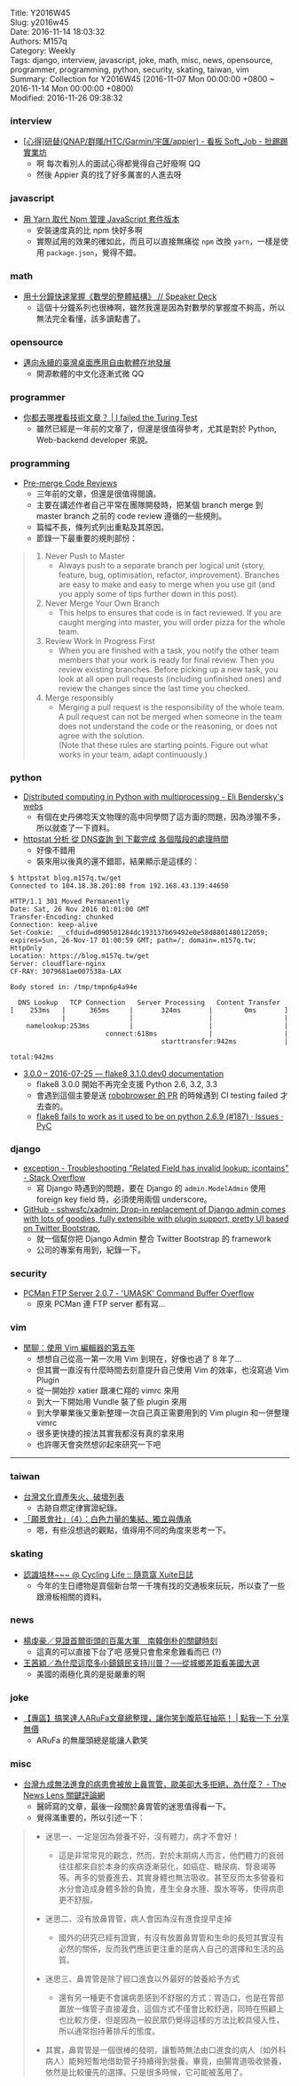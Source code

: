 Title: Y2016W45  
Slug: y2016w45  
Date: 2016-11-14 18:03:32  
Authors: M157q  
Category: Weekly  
Tags: django, interview, javascript, joke, math, misc, news, opensource, programmer, programming, python, security, skating, taiwan, vim  
Summary: Collection for Y2016W45 (2016-11-07 Mon 00:00:00 +0800 ~ 2016-11-14 Mon 00:00:00 +0800)  
Modified: 2016-11-26 09:38:32  
  
  
### interview  
  
+ [[心得]研替(QNAP/群暉/HTC/Garmin/宇匯/appier) - 看板 Soft_Job - 批踢踢實業坊](https://www.ptt.cc/bbs/Soft_Job/M.1478073114.A.177.html)  
    + 啊 每次看別人的面試心得都覺得自己好廢啊 QQ  
    + 然後 Appier 真的找了好多厲害的人進去呀  
  
  
### javascript  
  
+ [用 Yarn 取代 Npm 管理 JavaScript 套件版本](https://blog.wu-boy.com/2016/10/replcae-npm-with-yarn-package-management/)  
    + 安裝速度真的比 npm 快好多啊  
    + 實際試用的效果的確如此，而且可以直接無痛從 `npm` 改換 `yarn`，一樣是使用 `package.json`，覺得不錯。  
  
  
### math  
  
+ [用十分鐘快速掌握《數學的整體結構》 // Speaker Deck](https://speakerdeck.com/ccckmit/yong-shi-fen-zhong-kuai-su-zhang-wo-shu-xue-de-zheng-ti-jie-gou)  
    + 這個十分鐘系列也很棒啊，雖然我還是因為對數學的掌握度不夠高，所以無法完全看懂，該多讀點書了。  
  
  
### opensource  
  
+ [邁向永續的臺灣桌面應用自由軟體在地發展](http://breezymove.blogspot.com/2016/10/blog-post.html)  
    + 開源軟體的中文化逐漸式微 QQ  
  
  
### programmer  
  
+ [你都去哪裡看技術文章？ | I failed the Turing Test](https://vinta.ws/code/where-to-find-great-content-to-read.html)  
    + 雖然已經是一年前的文章了，但還是很值得參考，尤其是對於 Python, Web-backend developer 來說。  
  
  
### programming  
  
+ [Pre-merge Code Reviews](http://verraes.net/2013/10/pre-merge-code-reviews/)  
    + 三年前的文章，但還是很值得閱讀。  
    + 主要在講述作者自己平常在團隊開發時，把某個 branch merge 到 master branch 之前的 code review 遵循的一些規則。  
    + 篇幅不長，條列式列出重點及其原因。  
    + 節錄一下最重要的規則部份：  
  
> 1. Never Push to Master  
>     + Always push to a separate branch per logical unit (story, feature, bug, optimisation, refactor, improvement). Branches are easy to make and easy to merge when you use git (and you apply some of tips further down in this post).  
> 2. Never Merge Your Own Branch  
>     + This helps to ensures that code is in fact reviewed. If you are caught merging into master, you will order pizza for the whole team.  
> 3. Review Work in Progress First  
>     + When you are finished with a task, you notify the other team members that your work is ready for final review. Then you review existing branches. Before picking up a new task, you look at all open pull requests (including unfinished ones) and review the changes since the last time you checked.  
> 4. Merge responsibly  
>     + Merging a pull request is the responsibility of the whole team. A pull request can not be merged when someone in the team does not understand the code or the reasoning, or does not agree with the solution.  
> (Note that these rules are starting points. Figure out what works in your team, adapt continuously.)  
  
  
### python  
  
+ [Distributed computing in Python with multiprocessing - Eli Bendersky's webs](http://eli.thegreenplace.net/2012/01/24/distributed-computing-in-python-with-multiprocessing/)  
    + 有個在史丹佛唸天文物理的高中同學問了這方面的問題，因為涉獵不多，所以就查了一下資料。  
+ [httpstat 分析 從 DNS查詢 到 下載完成 各個階段的處理時間](https://blog.longwin.com.tw/2016/10/httpstat-log-dns-lookup-to-download-time-2016/)  
    + 好像不錯用  
    + 裝來用以後真的還不錯耶，結果顯示是這樣的：  
  
```  
$ httpstat blog.m157q.tw/get  
Connected to 104.18.38.201:80 from 192.168.43.139:44650  
  
HTTP/1.1 301 Moved Permanently  
Date: Sat, 26 Nov 2016 01:01:00 GMT  
Transfer-Encoding: chunked  
Connection: keep-alive  
Set-Cookie: __cfduid=d090501284dc193137b69492e0e58d8801480122059; expires=Sun, 26-Nov-17 01:00:59 GMT; path=/; domain=.m157q.tw; HttpOnly  
Location: https://blog.m157q.tw/get  
Server: cloudflare-nginx  
CF-RAY: 3079681ae007538a-LAX  
  
Body stored in: /tmp/tmpn6p4a94e  
  
  DNS Lookup   TCP Connection   Server Processing   Content Transfer  
[    253ms   |      365ms     |       324ms       |        0ms       ]  
             |                |                   |                  |  
    namelookup:253ms          |                   |                  |  
                        connect:618ms             |                  |  
                                      starttransfer:942ms            |  
                                                                 total:942ms  
```  
  
+ [3.0.0 – 2016-07-25 — flake8 3.1.0.dev0 documentation](http://flake8.pycqa.org/en/latest/release-notes/3.0.0.html)  
    + flake8 3.0.0 開始不再完全支援 Python 2.6, 3.2, 3.3  
    + 會遇到這個主要是送 [robobrowser 的 PR](https://github.com/jmcarp/robobrowser/pull/56) 的時候遇到 CI testing failed 才去查的。  
    + [flake8 fails to work as it used to be on python 2.6.9 (#187) ‧ Issues ‧ PyC](https://gitlab.com/pycqa/flake8/issues/187)  
  
  
### django  
  
+ [exception - Troubleshooting "Related Field has invalid lookup: icontains" - Stack Overflow](http://stackoverflow.com/questions/11754877/troubleshooting-related-field-has-invalid-lookup-icontains)  
    + 寫 Django 時遇到的問題，要在 Django 的 `admin.ModelAdmin` 使用 foreign key field 時，必須使用兩個 underscore。  
+ [GitHub - sshwsfc/xadmin: Drop-in replacement of Django admin comes with lots of goodies, fully extensible with plugin support, pretty UI based on Twitter Bootstrap.](https://github.com/sshwsfc/xadmin)  
    + 就一個幫你把 Django Admin 整合 Twitter Bootstrap 的 framework  
    + 公司的專案有用到，紀錄一下。  
  
  
### security  
  
+ [PCMan FTP Server 2.0.7 - 'UMASK' Command Buffer Overflow](https://www.exploit-db.com/exploits/40680/)  
    + 原來 PCMan 連 FTP server 都有寫...  
  
  
### vim  
  
+ [閒聊：使用 Vim 編輯器的第五年](http://joe-dev.blogspot.tw/2016/11/vim.html)  
    + 想想自己從高一第一次用 Vim 到現在，好像也過了 8 年了...  
    + 但其實一直沒有什麼時間去刻意提升自己使用 Vim 的效率，也沒寫過 Vim Plugin  
    + 從一開始抄 xatier 跟凍仁翔的 vimrc 來用  
    + 到大一下開始用 Vundle 裝了些 plugin 來用  
    + 到大學畢業後又重新整理一次自己真正需要用到的 Vim plugin 和一併整理 vimrc  
    + 很多更快捷的按法其實我都沒有真的拿來用  
    + 也許哪天會突然想卯起來研究一下吧  
  
---  
  
  
### taiwan  
  
+ [台灣文化資產失火、破壞列表](https://www.google.com/maps/d/u/0/viewer?mid=11yl4gOQPCqLQGVoHlwjy6zcOK70&ll=23.497499078229865%2C120.74966884140622&z=9)  
    + 古跡自燃定律實證紀錄。  
+ [「願景會社」（4）：白色力量的集結、獨立與傳承](http://mhperng.blogspot.com/2016/10/4.html)  
    + 嗯，有些沒想過的觀點，值得用不同的角度來思考一下。  
  
  
### skating  
  
+ [認識培林~~~ @ Cycling Life :: 隨意窩 Xuite日誌](http://blog.xuite.net/kk915021/twblog/88227780-%E8%AA%8D%E8%AD%98%E5%9F%B9%E6%9E%97~~~)  
    + 今年的生日禮物是買個新台幣一千塊有找的交通板來玩玩，所以查了一些跟滑板相關的資料。  
  
  
### news  
  
+ [楊虔豪／見證首爾街頭的百萬大軍　南韓倒朴的關鍵時刻](https://www.twreporter.org/a/opinion-south-koreans-urge-president-to-resign)  
    + 這真的可以直接下台了吧 感覺只會愈來愈難看而已 (?)  
+ [王茜穎／為什麼這麼多小鎮鎮民支持川普？──從城鄉差距看美國大選](https://www.twreporter.org/a/opinion-who-vote-for-trump)  
    + 美國的兩極化真的是挺嚴重的啊  
  
  
### joke  
  
+ [【專區】搞笑達人ARuFa文章總整理，讓你笑到腹筋狂抽筋！ | 點我一下 分享無價](http://clickme.net/37163)  
    + ARuFa 的無厘頭總是能讓人歡笑  
  
  
### misc  
  
+ [台灣九成無法進食的病患會被放上鼻胃管，歐美卻大多拒絕，為什麼？ - The News Lens 關鍵評論網](https://www.thenewslens.com/article/53004)  
    + 醫師寫的文章，最後一段關於鼻胃管的迷思值得看一下。  
    + 覺得滿重要的，所以引述一下：  
  
> + 迷思一、一定是因為營養不好，沒有體力，病才不會好！  
>     + 這是非常常見的觀念，然而，對於末期病人而言，他們體力的衰弱往往都來自於本身的疾病逐漸惡化，如癌症、糖尿病、腎衰竭等等。再多的營養進去，其實身體也無法吸收。甚至反而太多營養和水分會造成身體多餘的負擔，產生全身水腫、腹水等等，使得病患更不舒服。  
>  
> + 迷思二、沒有放鼻胃管，病人會因為沒有進食提早走掉  
>     + 國外的研究已經有證實，有沒有放置鼻胃管和生命的長短其實沒有必然的關係，反而我們應該更注重的是病人自己的選擇和生活的品質。  
>  
> + 迷思三、鼻胃管是除了經口進食以外最好的營養給予方式  
>     + 還有另一種更不會讓病患感到不舒服的方式：胃造口，也是在胃部置放一條管子直接灌食，這個方式不僅會比較舒適，同時在照顧上也比較方便，但是因為一般民眾仍覺得這樣的方法比較具侵入性，所以通常抱持著排斥的態度。  
> + 其實，鼻胃管是一個很棒的發明，讓暫時無法由口進食的病人（如外科病人）能夠短暫地借助管子持續得到營養。畢竟，由腸胃道吸收營養，依然是比較優先的選擇。只是很多時候，它可能被濫用了。  

